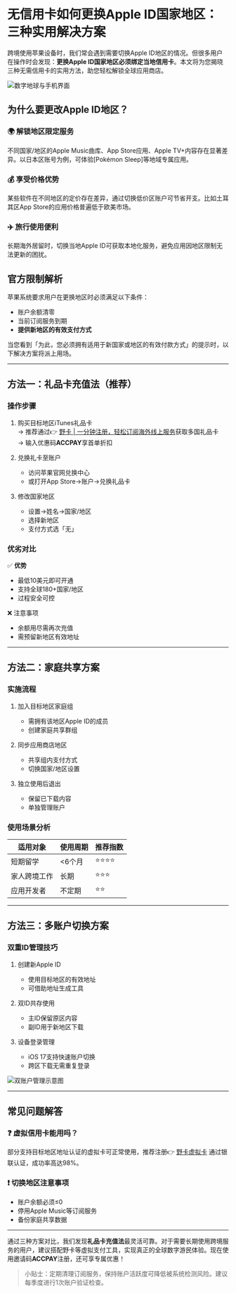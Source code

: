 # 无信用卡如何更换Apple ID国家地区：三种实用解决方案

跨境使用苹果设备时，我们常会遇到需要切换Apple ID地区的情况。但很多用户在操作时会发现：**更换Apple ID国家地区必须绑定当地信用卡**。本文将为您揭晓三种无需信用卡的实用方法，助您轻松解锁全球应用商店。

![数字地球与手机界面](https://bit.ly/3rD9vPK)

## 为什么要更改Apple ID地区？

### 🌍 解锁地区限定服务
不同国家/地区的Apple Music曲库、App Store应用、Apple TV+内容存在显著差异。以日本区账号为例，可体验[Pokémon Sleep]等地域专属应用。

### 💰 享受价格优势
某些软件在不同地区的定价存在差异，通过切换低价区账户可节省开支。比如土耳其区App Store的应用价格普遍低于欧美市场。

### ✈️ 旅行使用便利
长期海外居留时，切换当地Apple ID可获取本地化服务，避免应用因地区限制无法更新的困扰。

## 官方限制解析
苹果系统要求用户在更换地区时必须满足以下条件：
- 账户余额清零
- 当前订阅服务到期
- **提供新地区的有效支付方式**

当您看到「为此，您必须拥有适用于新国家或地区的有效付款方式」的提示时，以下解决方案将派上用场。

---

## 方法一：礼品卡充值法（推荐）

### 操作步骤
1. 购买目标地区iTunes礼品卡  
   → 推荐通过👉 [野卡 | 一分钟注册，轻松订阅海外线上服务](https://bbtdd.com/yeka)获取多国礼品卡  
   → 输入优惠码**ACCPAY**享首单折扣

2. 兑换礼卡至账户  
   - 访问苹果官网兑换中心
   - 或打开App Store→账户→兑换礼品卡

3. 修改国家地区  
   - 设置→姓名→国家/地区  
   - 选择新地区  
   - 支付方式选「无」

### 优劣对比
✅ **优势**  
- 最低10美元即可开通
- 支持全球180+国家/地区
- 过程安全可控

❌ 注意事项  
- 余额用尽需再次充值
- 需预留新地区有效地址

---

## 方法二：家庭共享方案

### 实施流程
1. 加入目标地区家庭组  
   - 需拥有该地区Apple ID的成员
   - 创建家庭共享群组

2. 同步应用商店地区  
   - 共享组内支付方式
   - 切换国家/地区设置

3. 独立使用后退出  
   - 保留已下载内容
   - 单独管理账户

### 使用场景分析
适用对象 | 使用周期 | 推荐指数
---------|----------|---------
短期留学 | <6个月 | ⭐️⭐️⭐️⭐️
家人跨境工作 | 长期 | ⭐️⭐️⭐️
应用开发者 | 不定期 | ⭐️⭐️

---

## 方法三：多账户切换方案

### 双重ID管理技巧
1. 创建新Apple ID  
   - 使用目标地区的有效地址  
   - 可借助地址生成工具

2. 双ID共存使用  
   - 主ID保留原区内容
   - 副ID用于新地区下载

3. 设备登录管理  
   - iOS 17支持快速账户切换
   - 跨区下载无需重复登录

![双账户管理示意图](https://bit.ly/3KeZ3GN)

---

## 常见问题解答

### ❓ 虚拟信用卡能用吗？
部分支持目标地区地址认证的虚拟卡可正常使用，推荐注册👉 [野卡虚拟卡](https://bbtdd.com/yeka) 通过银联认证，成功率高达98%。

### ❗ 切换地区注意事项
- 账户余额必须≤0
- 停用Apple Music等订阅服务
- 备份家庭共享数据

---

通过三种方案对比，我们发现**礼品卡充值法**最灵活可靠。对于需要长期使用跨境服务的用户，建议搭配野卡等虚拟支付工具，实现真正的全球数字游民体验。现在使用邀请码**ACCPAY**注册，还可享专属优惠！

> 小贴士：定期清理订阅服务，保持账户活跃度可降低被系统检测风险。建议每季度进行1次账户验证检查。
